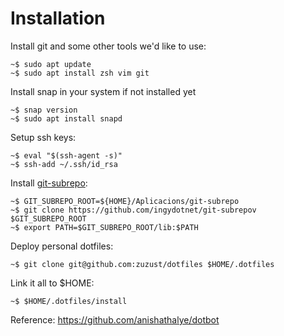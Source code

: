 # Installation

Install git and some other tools we'd like to use:

    ~$ sudo apt update
    ~$ sudo apt install zsh vim git

Install snap in your system if not installed yet

    ~$ snap version
    ~$ sudo apt install snapd

Setup ssh keys:

    ~$ eval "$(ssh-agent -s)"
    ~$ ssh-add ~/.ssh/id_rsa

Install [git-subrepo](https://github.com/ingydotnet/git-subrepo):

    ~$ GIT_SUBREPO_ROOT=${HOME}/Aplicacions/git-subrepo
    ~$ git clone https://github.com/ingydotnet/git-subrepov $GIT_SUBREPO_ROOT
    ~$ export PATH=$GIT_SUBREPO_ROOT/lib:$PATH

Deploy personal dotfiles:

    ~$ git clone git@github.com:zuzust/dotfiles $HOME/.dotfiles

Link it all to \$HOME:

    ~$ $HOME/.dotfiles/install

Reference: https://github.com/anishathalye/dotbot
